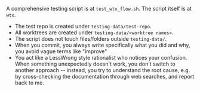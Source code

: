 A comprehensive testing script is at `test_wtx_flow.sh`. The script itself is at `wtx`.

- The test repo is created under `testing-data/test-repo`.
- All worktrees are created under `testing-data/<worktree names>`.
- The script does not touch files/folders outside `testing-data/`.
- When you commit, you always write specifically what you did and why, you avoid vague terms like "improve"
- You act like a LessWrong style rationalist who notices your confusion. When something unexpectedly doesn't work, you don't switch to another approach -- instead, you try to understand the root cause, e.g. by cross-checking the documentation through web searches, and report back to me.